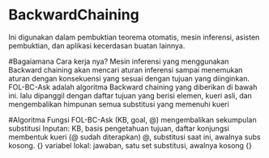 # BackwardChaining
Ini digunakan dalam pembuktian teorema otomatis, mesin inferensi, asisten pembuktian, dan aplikasi kecerdasan buatan lainnya.
 
#Bagaiamana Cara kerja nya?
Mesin inferensi yang menggunakan Backward chaining akan mencari aturan inferensi sampai menemukan aturan dengan konsekuensi yang sesuai dengan tujuan yang diinginkan.
FOL-BC-Ask adalah algoritma Backward chaining yang diberikan di bawah ini. lalu dipanggil dengan daftar tujuan yang berisi elemen, kueri asli, dan mengembalikan himpunan semua substitusi yang memenuhi kueri

#Algoritma
Fungsi FOL-BC-Ask (KB, goal, @) mengembalikan sekumpulan substitusi
Inputan: KB, basis pengetahuan tujuan, daftar konjungsi membentuk kueri (@ sudah diterapkan)
@, substitusi saat ini, awalnya subs kosong. {}
variabel lokal: jawaban, satu set substitusi, awalnya kosong {}
